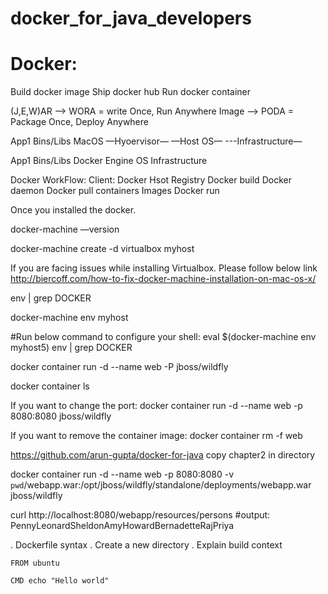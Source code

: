 # docker_for_java_developers
Docker:
=====
Build docker image
Ship docker hub
Run docker container

(J,E,W)AR —> WORA = write Once, Run Anywhere
Image —> PODA = Package Once, Deploy Anywhere

App1
Bins/Libs
MacOS
—Hyoervisor—
—Host OS—
---Infrastructure—

  
App1
Bins/Libs
Docker Engine
OS
Infrastructure

Docker WorkFlow:
Client:                        Docker Hsot                            Registry
Docker build             Docker daemon
Docker pull                containers    Images 
Docker run 
 

Once you installed the docker.

docker-machine —version

docker-machine create -d virtualbox myhost

If you are facing issues while installing Virtualbox.
Please follow below link
http://biercoff.com/how-to-fix-docker-machine-installation-on-mac-os-x/
   
 env | grep DOCKER
 
 docker-machine env myhost
 
#Run below command to configure your shell:
eval $(docker-machine env myhost5)
env | grep DOCKER

docker container run -d --name web -P jboss/wildfly

docker container ls

If you want to change the port:
docker container run -d --name web -p 8080:8080 jboss/wildfly

If you want to remove the container image:
docker container rm -f web

https://github.com/arun-gupta/docker-for-java
copy chapter2 in <username> directory
  
  docker container run -d --name web -p 8080:8080 -v `pwd`/webapp.war:/opt/jboss/wildfly/standalone/deployments/webapp.war jboss/wildfly
  
  curl http://localhost:8080/webapp/resources/persons
  #output:
<collection><person><name>Penny</name></person><person><name>Leonard</name></person><person><name>Sheldon</name></person><person><name>Amy</name></person><person><name>Howard</name></person><person><name>Bernadette</name></person><person><name>Raj</name></person><person><name>Priya</name></person></collection>
 
 
. Dockerfile syntax
. Create a new directory
. Explain build context

```
FROM ubuntu

CMD echo "Hello world" 
  
 ```
 
 
 
